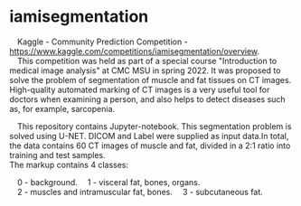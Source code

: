 # iamisegmentation
&ensp;&ensp;Kaggle - Community Prediction Competition - https://www.kaggle.com/competitions/iamisegmentation/overview.  
&ensp;&ensp;This competition was held as part of a special course "Introduction to medical image analysis" at CMС MSU in spring 2022. It was proposed to solve the problem of segmentation of muscle and fat tissues on CT images. High-quality automated marking of CT images is a very useful tool for doctors when examining a person, and also helps to detect diseases such as, for example, sarcopenia.  

&ensp;&ensp;This repository contains Jupyter-notebook. This segmentation problem is solved using U-NET. DICOM and Label were supplied as input data.In total, the data contains 60 CT images of muscle and fat, divided in a 2:1 ratio into training and test samples.  
The markup contains 4 classes:  

&ensp;&ensp;0 - background. 
&ensp;&ensp;1 - visceral fat, bones, organs.  
&ensp;&ensp;2 - muscles and intramuscular fat, bones. 
&ensp;&ensp;3 - subcutaneous fat. 
